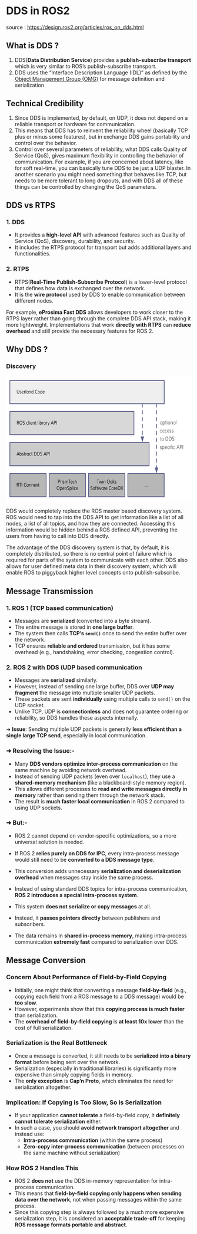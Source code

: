 # DDS in ROS2

source : https://design.ros2.org/articles/ros_on_dds.html

## What is DDS ?

1.  DDS(**Data Distribution Service**) provides a **publish-subscribe transport** which is very similar to ROS’s publish-subscribe transport.
2.  DDS uses the “Interface Description Language (IDL)” as defined by the [Object Management Group (OMG)](http://www.omg.org/) for message definition and serialization

## Technical Credibility

1.  Since DDS is implemented, by default, on UDP, it does not depend on a reliable transport or hardware for communication.
2.  This means that DDS has to reinvent the reliability wheel (basically TCP plus or minus some features), but in exchange DDS gains portability and control over the behavior.
3.  Control over several parameters of reliability, what DDS calls Quality of Service (QoS), gives maximum flexibility in controlling the behavior of communication. For example, if you are concerned about latency, like for soft real-time, you can basically tune DDS to be just a UDP blaster. In another scenario you might need something that behaves like TCP, but needs to be more tolerant to long dropouts, and with DDS all of these things can be controlled by changing the QoS parameters.

## DDS vs RTPS

### 1\. DDS

- It provides a **high-level API** with advanced features such as Quality of Service (QoS), discovery, durability, and security.
- It includes the RTPS protocol for transport but adds additional layers and functionalities.

### 2\. RTPS

- RTPS(**Real-Time Publish-Subscribe Protocol**) is a lower-level protocol that defines how data is exchanged over the network.
- It is the **wire protocol** used by DDS to enable communication between different nodes.

For example, **eProsima Fast DDS** allows developers to work closer to the RTPS layer rather than going through the complete DDS API stack, making it more lightweight. Implementations that work **directly with RTPS** can **reduce overhead** and still provide the necessary features for ROS 2.

## Why DDS ?

### Discovery

<img src="../_resources/aae11402befc5f1e12616202e5471754-1.png" alt="aae11402befc5f1e12616202e5471754.png" width="643" height="341" class="jop-noMdConv">

DDS would completely replace the ROS master based discovery system. ROS would need to tap into the DDS API to get information like a list of all nodes, a list of all topics, and how they are connected. Accessing this information would be hidden behind a ROS defined API, preventing the users from having to call into DDS directly.

The advantage of the DDS discovery system is that, by default, it is completely distributed, so there is no central point of failure which is required for parts of the system to communicate with each other. DDS also allows for user defined meta data in their discovery system, which will enable ROS to piggyback higher level concepts onto publish-subscribe.

## Message Transmission

### 1\. ROS 1 (TCP based communication)

- Messages are **serialized** (converted into a byte stream).
- The entire message is stored in **one large buffer**.
- The system then calls **TCP’s `send()`** once to send the entire buffer over the network.
- TCP ensures **reliable and ordered** transmission, but it has some overhead (e.g., handshaking, error checking, congestion control).

### 2\. ROS 2 with DDS (UDP based communication

- Messages are **serialized** similarly.
- However, instead of sending one large buffer, DDS over **UDP may fragment** the message into multiple smaller UDP packets.
- These packets are sent **individually** using multiple calls to `send()` on the UDP socket.
- Unlike TCP, UDP is **connectionless** and does not guarantee ordering or reliability, so DDS handles these aspects internally.

➜ **Issue**: Sending multiple UDP packets is generally **less efficient than a single large TCP send**, especially in local communication.

### ➜ **Resolving the Issue:-**

- Many **DDS vendors optimize inter-process communication** on the same machine by avoiding network overhead.
- Instead of sending UDP packets (even over `localhost`), they use a **shared-memory mechanism** (like a blackboard-style memory region).
- This allows different processes to **read and write messages directly in memory** rather than sending them through the network stack.
- The result is **much faster local communication** in ROS 2 compared to using UDP sockets.

### ➜ But:-

- ROS 2 cannot depend on vendor-specific optimizations, so a more universal solution is needed.
    
- If ROS 2 **relies purely on DDS for IPC**, every intra-process message would still need to be **converted to a DDS message type**.
    
- This conversion adds unnecessary **serialization and deserialization overhead** when messages stay inside the same process.
    
- Instead of using standard DDS topics for intra-process communication, **ROS 2 introduces a special intra-process system**.
    
- This system **does not serialize or copy messages** at all.
    
- Instead, it **passes pointers directly** between publishers and subscribers.
    
- The data remains in **shared in-process memory**, making intra-process communication **extremely fast** compared to serialization over DDS.
    

## Message Conversion

### Concern About Performance of Field-by-Field Copying

- Initially, one might think that converting a message **field-by-field** (e.g., copying each field from a ROS message to a DDS message) would be **too slow**.
- However, experiments show that this **copying process is much faster** than serialization.
- The **overhead of field-by-field copying** is **at least 10x lower** than the cost of full serialization.

### Serialization is the Real Bottleneck

- Once a message is converted, it still needs to be **serialized into a binary format** before being sent over the network.
- Serialization (especially in traditional libraries) is significantly more expensive than simply copying fields in memory.
- The **only exception** is **Cap’n Proto**, which eliminates the need for serialization altogether.

### Implication: If Copying is Too Slow, So is Serialization

- If your application **cannot tolerate** a field-by-field copy, it **definitely cannot tolerate serialization** either.
- In such a case, you should **avoid network transport altogether** and instead use:
    - **Intra-process communication** (within the same process)
    - **Zero-copy inter-process communication** (between processes on the same machine without serialization)

### How ROS 2 Handles This

- ROS 2 **does not** use the DDS in-memory representation for intra-process communication.
- This means that **field-by-field copying only happens when sending data over the network**, not when passing messages within the same process.
- Since this copying step is always followed by a much more expensive serialization step, it is considered an **acceptable trade-off** for keeping **ROS message formats portable and abstract**.

&nbsp;